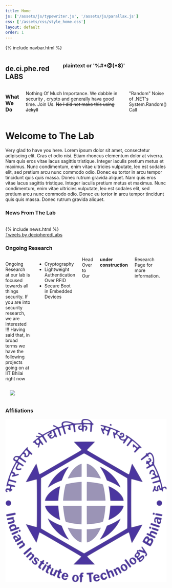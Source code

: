 ```yaml
---
title: Home
js: ['/assets/js/typewriter.js', '/assets/js/parallax.js']
css: ['/assets/css/style_home.css']
layout: default
order: 1
---
```

{% include navbar.html %}
<section class="header">
<div class="row">
    <div class="five columns">
        <h1>de.ci.phe.red<div class="name-small">LABS</div></h1>
        <br>
        <h3 class="heading">plaintext  or <span class="typewriter">'%#*@(*$)'</span></h3>
    </div>
    <div class="motivation seven columns">
        <h3 class=" heading">What We Do</h3>
        <p>
        Nothing Of Much Importance. We dabble in security , crypto and generally hava good time.
        Join Us. <strike>No I did not make this using Jekyll</strike>
        </p>
        <div class="tag">
            <p class="heading small">"Random" Noise of .NET's System.Random() Call</p>
        </div>
    </div>
</div>            
</section>
<!-- {% include navbar.html %} -->
<div class="row">
    <div class="spacer-small"></div>
</div>
<div class="row">
<h1>Welcome to The Lab</h1>
Very glad to have you here.
Lorem ipsum dolor sit amet, consectetur adipiscing elit. Cras et odio nisi. Etiam rhoncus elementum dolor at viverra.
Nam quis eros vitae lacus sagittis tristique. Integer iaculis pretium metus et maximus. Nunc condimentum,
enim vitae ultricies vulputate, leo est sodales elit, sed pretium arcu nunc commodo odio. Donec eu tortor in arcu tempor tincidunt quis quis massa. Donec rutrum gravida aliquet.
Nam quis eros vitae lacus sagittis tristique. Integer iaculis pretium metus et maximus. Nunc condimentum,
enim vitae ultricies vulputate, leo est sodales elit, sed pretium arcu nunc commodo odio. Donec eu tortor in arcu tempor tincidunt quis quis massa. Donec rutrum gravida aliquet.
</div>
<div class="spacer-small"></div>
<div class="row">
    <h3 class="heading">News From The Lab</h3>
    <div class="half columns">&nbsp;</div>
    <div class="intro eight columns">
            {% include news.html %}
            <div class="row">
                <div class="spacer-small"></div>
            </div>
    </div>
    <div class="three columns">
        <div style="float:right;">
            <a class="twitter-timeline" data-lang="en" data-width="22em" data-height="50em" data-theme="dark" href="https://twitter.com/decipheredLabs?ref_src=twsrc%5Etfw">Tweets by decipheredLabs</a> <script async src="https://platform.twitter.com/widgets.js" charset="utf-8"></script>
        </div>
        <!-- <img style="float:left;max-width: 100%;" src="https://imgs.xkcd.com/comics/password_strength.png"> -->
    </div>
</div>

<div class="row">
    <h3 class="heading">Ongoing Research</h3>
    <div class="six columns">
        <p>
            Ongoing Research at our lab is focused towards all things security. If you are into security research, we are interested !!!
            Having said that, in broad terms we have the following projects going on at IIT Bhilai right now
            <ul>
                <li>Cryptography</li>
                <li>Lightweight Authentication Over RFID</li>
                <li>Secure Boot in Embedded Devices</li>
            </ul>
            Head Over to Our <b>under construction</b> Research Page for more information.
        </p>        
    </div>
    <div class="five columns">
        <img style=" margin:1em; float:right;max-width: 100%;" src="https://imgs.xkcd.com/comics/security.png">
    </div>
</div>

<div class="row">
    <div class="spacer-small"></div>
</div>

<div class="row">
    <h3 class="heading">Affiliations</h3>
    <img class="logo" src="/assets/images/iitbh.png">
</div>
